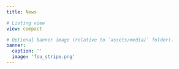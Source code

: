 ```yaml
---
title: News

# Listing view
view: compact

# Optional banner image (relative to `assets/media/` folder).
banner:
  caption: ''
  image: 'fsu_stripe.png'
---
```

